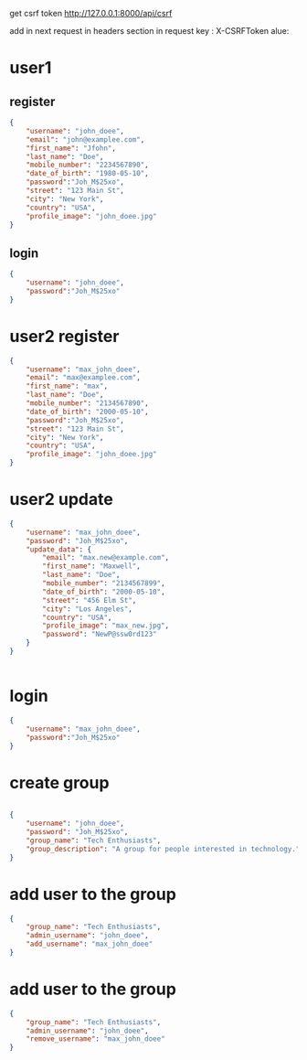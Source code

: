 get csrf token
http://127.0.0.1:8000/api/csrf

 add in next request  in headers section in request
 key : X-CSRFToken
 alue: <the obtained token >

# user1
## register
```json
{
    "username": "john_doee",
    "email": "john@examplee.com",
    "first_name": "Jfohn",
    "last_name": "Doe",
    "mobile_number": "2234567890",
    "date_of_birth": "1980-05-10",
    "password":"Joh_M$25xo",
    "street": "123 Main St",
    "city": "New York",
    "country": "USA",
    "profile_image": "john_doee.jpg"
}

```
## login
```json
{
    "username": "john_doee",
    "password":"Joh_M$25xo"
}

```

# user2 register
```json
{
    "username": "max_john_doee",
    "email": "max@examplee.com",
    "first_name": "max",
    "last_name": "Doe",
    "mobile_number": "2134567890",
    "date_of_birth": "2000-05-10",
    "password":"Joh_M$25xo",
    "street": "123 Main St",
    "city": "New York",
    "country": "USA",
    "profile_image": "john_doee.jpg"
}
```

# user2 update

```json
{
    "username": "max_john_doee",
    "password": "Joh_M$25xo",
    "update_data": {
        "email": "max.new@example.com",
        "first_name": "Maxwell",
        "last_name": "Doe",
        "mobile_number": "2134567899",
        "date_of_birth": "2000-05-10",
        "street": "456 Elm St",
        "city": "Los Angeles",
        "country": "USA",
        "profile_image": "max_new.jpg",
        "password": "NewP@ssw0rd123"
    }
}



```
# login
```json
{
    "username": "max_john_doee",
    "password":"Joh_M$25xo"
}

```


# create group

```json

{
    "username": "john_doee",
    "password": "Joh_M$25xo",
    "group_name": "Tech Enthusiasts",
    "group_description": "A group for people interested in technology."
}


```

# add user to the group
```json
{
    "group_name": "Tech Enthusiasts",
    "admin_username": "john_doee",
    "add_username": "max_john_doee"
}
```
# add user to the group
```json
{
    "group_name": "Tech Enthusiasts",
    "admin_username": "john_doee",
    "remove_username": "max_john_doee"
}

```
